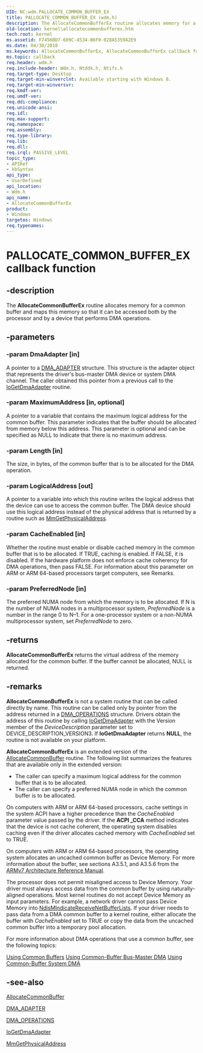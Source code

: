 ```yaml
---
UID: NC:wdm.PALLOCATE_COMMON_BUFFER_EX
title: PALLOCATE_COMMON_BUFFER_EX (wdm.h)
description: The AllocateCommonBufferEx routine allocates memory for a common buffer and maps this memory so that it can be accessed both by the processor and by a device that performs DMA operations.
old-location: kernel\allocatecommonbufferex.htm
tech.root: kernel
ms.assetid: F7456BD7-689C-4534-B6F0-028A5359A2E9
ms.date: 04/30/2018
ms.keywords: AllocateCommonBufferEx, AllocateCommonBufferEx callback function [Kernel-Mode Driver Architecture], PALLOCATE_COMMON_BUFFER_EX, PALLOCATE_COMMON_BUFFER_EX callback, kernel.allocatecommonbufferex, wdm/AllocateCommonBufferEx
ms.topic: callback
req.header: wdm.h
req.include-header: Wdm.h, Ntddk.h, Ntifs.h
req.target-type: Desktop
req.target-min-winverclnt: Available starting with Windows 8.
req.target-min-winversvr: 
req.kmdf-ver: 
req.umdf-ver: 
req.ddi-compliance: 
req.unicode-ansi: 
req.idl: 
req.max-support: 
req.namespace: 
req.assembly: 
req.type-library: 
req.lib: 
req.dll: 
req.irql: PASSIVE_LEVEL
topic_type:
- APIRef
- kbSyntax
api_type:
- UserDefined
api_location:
- Wdm.h
api_name:
- AllocateCommonBufferEx
product:
- Windows
targetos: Windows
req.typenames: 
---
```


# PALLOCATE_COMMON_BUFFER_EX callback function


## -description


The <b>AllocateCommonBufferEx</b> routine allocates memory for a common buffer and maps this memory so that it can be accessed both by the processor and by a device that performs DMA operations.


## -parameters




### -param DmaAdapter [in]

A pointer to a <a href="https://docs.microsoft.com/windows-hardware/drivers/ddi/content/wdm/ns-wdm-_dma_adapter">DMA_ADAPTER</a> structure. This structure is the adapter object that represents the driver's bus-master DMA device or system DMA channel. The caller obtained this pointer from a previous call to the <a href="https://docs.microsoft.com/windows-hardware/drivers/ddi/content/wdm/nf-wdm-iogetdmaadapter">IoGetDmaAdapter</a> routine.


### -param MaximumAddress [in, optional]

A pointer to a variable that contains the maximum logical address for the common buffer. This parameter indicates that the buffer should be allocated from memory below this address. This parameter is optional and can be specified as NULL to indicate that there is no maximum address.


### -param Length [in]

The size, in bytes, of the common buffer that is to be allocated for the DMA operation.


### -param LogicalAddress [out]

A pointer to a variable into which this routine writes the logical address that the device can use to access the common buffer. The DMA device should use this logical address instead of the physical address that is returned by a routine such as <a href="https://docs.microsoft.com/windows-hardware/drivers/ddi/content/ntddk/nf-ntddk-mmgetphysicaladdress">MmGetPhysicalAddress</a>.


### -param CacheEnabled [in]

Whether the routine must enable or disable cached memory in the common buffer that is to be allocated. If TRUE, caching is enabled. If FALSE, it is disabled. If the hardware platform does not enforce cache coherency for DMA operations, then pass FALSE. For information about this parameter on ARM or ARM 64-based processors target computers, see Remarks.


### -param PreferredNode [in]

The preferred NUMA node from which the memory is to be allocated. If N is the number of NUMA nodes in a multiprocessor system, <i>PreferredNode</i> is a number in the range 0 to N–1. For a one-processor system or a non-NUMA multiprocessor system, set <i>PreferredNode</i> to zero.


## -returns



<b>AllocateCommonBufferEx</b> returns the virtual address of the memory allocated for the common buffer. If the buffer  cannot be allocated, NULL is returned.




## -remarks



<b>AllocateCommonBufferEx</b>
           is not a system routine that can be called directly by name. This routine can be called only by pointer from the address returned in a 
          <a href="https://docs.microsoft.com/windows-hardware/drivers/ddi/content/wdm/ns-wdm-_dma_operations">DMA_OPERATIONS</a>
           structure. Drivers obtain the address of this routine by calling <a href="https://docs.microsoft.com/windows-hardware/drivers/ddi/content/wdm/nf-wdm-iogetdmaadapter">IoGetDmaAdapter</a> with the Version member of the <i>DeviceDescription</i> parameter set to DEVICE_DESCRIPTION_VERSION3. If <b>IoGetDmaAdapter</b> returns <b>NULL</b>, the routine is not available on your platform.

<b>AllocateCommonBufferEx</b> is an extended version of the <a href="https://docs.microsoft.com/windows-hardware/drivers/ddi/content/wdm/nc-wdm-pallocate_common_buffer">AllocateCommonBuffer</a> routine. The following list summarizes the features that are available only in the extended version:

<ul>
<li>The caller can specify a maximum logical address for the common buffer that is to be allocated.</li>
<li>The caller can specify a preferred NUMA node in which the common buffer is to be allocated.</li>
</ul>
On computers with ARM or ARM 64-based processors, cache settings in the system ACPI have a higher precedence than the <i>CacheEnabled</i> parameter value passed by the driver. If the <b>ACPI _CCA</b>  method indicates that the device is not cache coherent, the operating system disables caching even if the driver allocates cached memory with <i>CacheEnabled</i> set to TRUE.

On computers with ARM or ARM 64-based processors, the operating system allocates an uncached common buffer as Device Memory. For more information about the buffer, see sections A3.5.1, and A3.5.6 from the <a href="https://go.microsoft.com/fwlink/p/?linkid=853904">ARMv7 Architecture Reference Manual</a>.  

The processor does not permit misaligned access to Device Memory. Your driver must always access data from the common buffer by using naturally-aligned operations. Most kernel routines do not accept Device Memory as input parameters. For example, a network driver cannot pass Device Memory into <a href="https://docs.microsoft.com/windows-hardware/drivers/ddi/content/ndis/nf-ndis-ndismindicatereceivenetbufferlists">NdisMIndicateReceiveNetBufferLists</a>. If your driver needs to pass data from a DMA common buffer to a kernel routine, either allocate the buffer with <i>CacheEnabled</i> set to TRUE or copy the data from the uncached common buffer into a temporary pool allocation.

For more information about DMA operations that use a common buffer, see the following topics:

<a href="https://docs.microsoft.com/windows-hardware/drivers/wdf/using-common-buffers">Using Common Buffers</a>
<a href="https://docs.microsoft.com/windows-hardware/drivers/kernel/using-common-buffer-bus-master-dma">Using Common-Buffer Bus-Master DMA</a>
<a href="https://docs.microsoft.com/windows-hardware/drivers/kernel/using-common-buffer-system-dma">Using Common-Buffer System DMA</a>



## -see-also




<a href="https://docs.microsoft.com/windows-hardware/drivers/ddi/content/wdm/nc-wdm-pallocate_common_buffer">AllocateCommonBuffer</a>



<a href="https://docs.microsoft.com/windows-hardware/drivers/ddi/content/wdm/ns-wdm-_dma_adapter">DMA_ADAPTER</a>



<a href="https://docs.microsoft.com/windows-hardware/drivers/ddi/content/wdm/ns-wdm-_dma_operations">DMA_OPERATIONS</a>



<a href="https://docs.microsoft.com/windows-hardware/drivers/ddi/content/wdm/nf-wdm-iogetdmaadapter">IoGetDmaAdapter</a>



<a href="https://docs.microsoft.com/windows-hardware/drivers/ddi/content/ntddk/nf-ntddk-mmgetphysicaladdress">MmGetPhysicalAddress</a>
 

 

